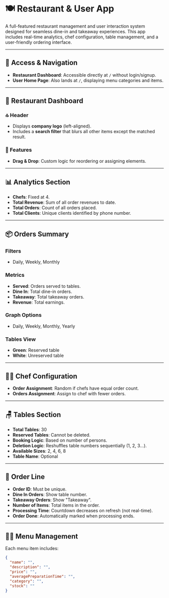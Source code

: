 # 🍽️ Restaurant & User App

A full-featured restaurant management and user interaction system designed for seamless dine-in and takeaway experiences. This app includes real-time analytics, chef configuration, table management, and a user-friendly ordering interface.

---

## 🚀 Access & Navigation

- **Restaurant Dashboard**: Accessible directly at `/` without login/signup.
- **User Home Page**: Also lands at `/`, displaying menu categories and items.

---

## 🧭 Restaurant Dashboard

### 🔝 Header
- Displays **company logo** (left-aligned).
- Includes a **search filter** that blurs all other items except the matched result.

### 🧩 Features
- **Drag & Drop**: Custom logic for reordering or assigning elements.

---

## 📊 Analytics Section

- **Chefs**: Fixed at 4.
- **Total Revenue**: Sum of all order revenues to date.
- **Total Orders**: Count of all orders placed.
- **Total Clients**: Unique clients identified by phone number.

---

## 📦 Orders Summary

### Filters
- Daily, Weekly, Monthly

### Metrics
- **Served**: Orders served to tables.
- **Dine In**: Total dine-in orders.
- **Takeaway**: Total takeaway orders.
- **Revenue**: Total earnings.

### Graph Options
- Daily, Weekly, Monthly, Yearly

### Tables View
- **Green**: Reserved table
- **White**: Unreserved table

---

## 👨‍🍳 Chef Configuration

- **Order Assignment**: Random if chefs have equal order count.
- **Orders Assignment**: Assign to chef with fewer orders.

---

## 🪑 Tables Section

- **Total Tables**: 30
- **Reserved Tables**: Cannot be deleted.
- **Booking Logic**: Based on number of persons.
- **Deletion Logic**: Reshuffles table numbers sequentially (1, 2, 3…).
- **Available Sizes**: 2, 4, 6, 8
- **Table Name**: Optional

---

## 🧾 Order Line

- **Order ID**: Must be unique.
- **Dine In Orders**: Show table number.
- **Takeaway Orders**: Show "Takeaway".
- **Number of Items**: Total items in the order.
- **Processing Time**: Countdown decreases on refresh (not real-time).
- **Order Done**: Automatically marked when processing ends.

---

## 🧑‍🍳 Menu Management

Each menu item includes:

```json
{
  "name": "",
  "description": "",
  "price": "",
  "averagePreparationTime": "",
  "category": "",
  "stock": ""
}
